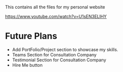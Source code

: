 This contains all the files for my personal website

https://www.youtube.com/watch?v=U1sEN3ELIHY

# Future Plans
- Add PortFolio/Project section to showcase my skills.
- Teams Section for Consultation Company
- Testimonial Section for Consultation Company
- Hire Me button
